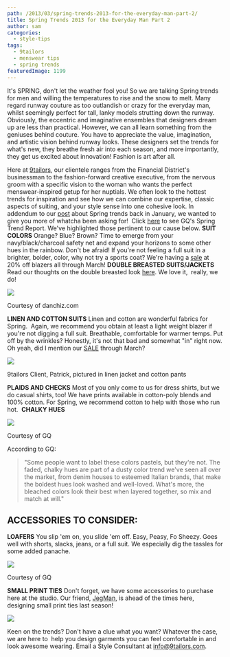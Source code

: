 ```yaml
---
path: /2013/03/spring-trends-2013-for-the-everyday-man-part-2/
title: Spring Trends 2013 for the Everyday Man Part 2
author: sam
categories: 
  - style-tips
tags: 
  - 9tailors
  - menswear tips
  - spring trends
featuredImage: 1199
---
```

It's SPRING, don't let the weather fool you! So we are talking Spring trends for men and willing the temperatures to rise and the snow to melt. Many regard runway couture as too outlandish or crazy for the everyday man, whilst seemingly perfect for tall, lanky models strutting down the runway. Obviously, the eccentric and imaginative ensembles that designers dream up are less than practical. However, we can all learn something from the geniuses behind couture. You have to appreciate the value, imagination, and artistic vision behind runway looks. These designers set the trends for what's new, they breathe fresh air into each season, and more importantly, they get us excited about innovation! Fashion is art after all.

Here at [9tailors](http://www.9tailors.com/), our clientele ranges from the Financial District's businessman to the fashion-forward creative executive, from the nervous groom with a specific vision to the woman who wants the perfect menswear-inspired getup for her nuptials. We often look to the hottest trends for inspiration and see how we can combine our expertise, classic aspects of suiting, and your style sense into one cohesive look. In addendum to our [post](http://9tailors.blogspot.com/2013/01/spring-trends-2013-for-everyday-man.html) about Spring trends back in January, we wanted to give you more of whatcha been asking for!  Click [here](http://www.gq.com/style/wear-it-now/201303/jim-moore-spring-2013-trend-report-photos#slide=1) to see GQ's Spring Trend Report. We've highlighted those pertinent to our cause below. **SUIT COLORS** Orange? Blue? Brown? Time to emerge from your navy/black/charcoal safety net and expand your horizons to some other hues in the rainbow. Don't be afraid! If you're not feeling a full suit in a brighter, bolder, color, why not try a sports coat? We're having a [sale](http://9tailors.blogspot.com/2013/03/blah-blazers-no-more-its-sale-time.html) at 20% off blazers all through March! **DOUBLE BREASTED SUITS/JACKETS** Read our thoughts on the double breasted look [here](http://9tailors.blogspot.com/2013/02/trend-report-double-breasted-jackets.html). We love it,  really, we do!

[![](http://4.bp.blogspot.com/-u__LSilmE_w/UUOPfPegSpI/AAAAAAAACgg/JphuSlQ5-WQ/s400/double-breasted-spring-2013-trends.jpg)](http://4.bp.blogspot.com/-u__LSilmE_w/UUOPfPegSpI/AAAAAAAACgg/JphuSlQ5-WQ/s1600/double-breasted-spring-2013-trends.jpg)

Courtesy of danchiz.com

**LINEN AND COTTON SUITS** Linen and cotton are wonderful fabrics for Spring.  Again, we recommend you obtain at least a light weight blazer if you're not digging a full suit. Breathable, comfortable for warmer temps. Put off by the wrinkles? Honestly, it's not that bad and somewhat "in" right now. Oh yeah, did I mention our [SALE](http://9tailors.blogspot.com/2013/03/blah-blazers-no-more-its-sale-time.html) through March?

[![](http://4.bp.blogspot.com/-4TelsauNfB0/UUONFCwIsbI/AAAAAAAACgQ/RtWewY_wYI0/s400/20120327-9tailors-0885.jpg)](http://4.bp.blogspot.com/-4TelsauNfB0/UUONFCwIsbI/AAAAAAAACgQ/RtWewY_wYI0/s1600/20120327-9tailors-0885.jpg)

9tailors Client, Patrick, pictured in linen jacket and cotton pants

**PLAIDS AND CHECKS** Most of you only come to us for dress shirts, but we do casual shirts, too! We have prints available in cotton-poly blends and 100% cotton. For Spring, we recommend cotton to help with those who run hot.  **CHALKY HUES**

[![](http://2.bp.blogspot.com/-fvQ5QLq3SLE/UUOKqISHEyI/AAAAAAAACgE/Ov_G1CLkT0A/s400/spring-2013-trend-report-color-bleach-michael-bastian-triptych.jpg)](http://2.bp.blogspot.com/-fvQ5QLq3SLE/UUOKqISHEyI/AAAAAAAACgE/Ov_G1CLkT0A/s1600/spring-2013-trend-report-color-bleach-michael-bastian-triptych.jpg)

Courtesy of GQ

According to GQ:

> "Some people want to label these colors pastels, but they're not. The faded, chalky hues are part of a dusty color trend we've seen all over the market, from denim houses to esteemed Italian brands, that make the boldest hues look washed and well-loved. What's more, the bleached colors look their best when layered together, so mix and match at will."

## ACCESSORIES TO CONSIDER:

**LOAFERS** You slip 'em on, you slide 'em off. Easy, Peasy, Fo Sheezy. Goes well with shorts, slacks, jeans, or a full suit. We especially dig the tassles for some added panache.

[![](http://2.bp.blogspot.com/-efAl70sNUIE/UUOKrEAuPWI/AAAAAAAACgI/WMz4_yCvw_4/s400/Spring-2013-Trend-Report-Loafers-Zegna-Triptych.jpg)](http://2.bp.blogspot.com/-efAl70sNUIE/UUOKrEAuPWI/AAAAAAAACgI/WMz4_yCvw_4/s1600/Spring-2013-Trend-Report-Loafers-Zegna-Triptych.jpg)

Courtesy of GQ

**SMALL PRINT TIES** Don't forget, we have some accessories to purchase here at the studio. Our friend, [JegMan](http://www.jegman.com/), is ahead of the times here, designing small print ties last season!

[![](http://4.bp.blogspot.com/-pBTuNXMFdLQ/UUOOb1NkvXI/AAAAAAAACgY/QaLrkmgUfA4/s400/jeman+ties.jpg)](http://4.bp.blogspot.com/-pBTuNXMFdLQ/UUOOb1NkvXI/AAAAAAAACgY/QaLrkmgUfA4/s1600/jeman+ties.jpg)

Keen on the trends? Don't have a clue what you want? Whatever the case, we are here to  help you design garments you can feel comfortable in and look awesome wearing. Email a Style Consultant at [info@9tailors.com](mailto:info@9tailors.com).